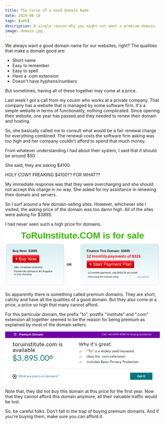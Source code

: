 ```yaml
---
title: The Curse of a Good Domain Name
date: 2020-06-10
tags: [web]
description: A single reason why you might not want a premium domain.
image: domain.jpg
---
```


We always want a good domain name for our websites, right? The qualities that make a domain good are:
- Short name
- Easy to remember
- Easy to spell
- Have a .com extension
- Doesn't have hyphens/numbers

But sometimes, having all of these together may come at a price.

Last week I got a call from my cousin who works at a private company. That company has a website that is managed by some software firm. It's a simple website in terms of functionality, nothing complicated. Since opening their website, one year has passed and they needed to renew their domain and hosting.

So, she basically called me to consult what would be a fair renewal charge for everything combined. The renewal costs the software firm asking was too high and her company couldn't afford to spend that much money. 

From whatever understanding I had about their system, I said that it should be around $50.

She said, they are asking $4100.

HOLY COW!! FREAKING $4100?? FOR WHAT??

My immediate response was that they were overcharging and she should not accept this charge in no way. She asked for my assistance in renewing their domain and servers.

So I surf around a few domain-selling sites. However, whichever site I visited, the asking price of the domain was too damn high. All of the sites were asking for $3895.

I had never seen such a high price for domains.

![Domain for sale](./good_domain.png)

So apparently there is something called premium domains. They are short, catchy and have all the qualities of a good domain. But they also come at a price, a price so high that many cannot afford.

For this particular domain, the prefix "to", postfix "institute" and ".com" extension all together seemed to be the reason for being premium as explained by most of the domain sellers.

![High Price Domain](./good_domain2.png)

Note that, they did not buy this domain at this price for the first year. Now that they cannot afford this domain anymore, all their valuable traffic would be lost.

So, be careful folks. Don't fall in the trap of buying premium domains. And if you're buying them, make sure you can afford it.
